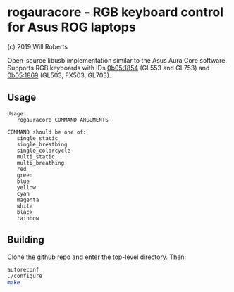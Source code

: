# rogauracore - RGB keyboard control for Asus ROG laptops

(c) 2019 Will Roberts

Open-source libusb implementation similar to the Asus Aura Core
software.  Supports RGB keyboards with IDs
[0b05:1854](https://linux-hardware.org/index.php?id=usb:0b05-1854)
(GL553 and GL753) and
[0b05:1869](https://linux-hardware.org/index.php?id=usb:0b05-1869)
(GL503, FX503, GL703).

## Usage

```
Usage:
   rogauracore COMMAND ARGUMENTS

COMMAND should be one of:
   single_static
   single_breathing
   single_colorcycle
   multi_static
   multi_breathing
   red
   green
   blue
   yellow
   cyan
   magenta
   white
   black
   rainbow
```

## Building

Clone the github repo and enter the top-level directory.  Then:

```sh
autoreconf
./configure
make
```

